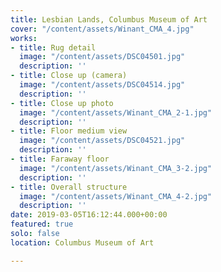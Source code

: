 ```yaml
---
title: Lesbian Lands, Columbus Museum of Art
cover: "/content/assets/Winant_CMA_4.jpg"
works:
- title: Rug detail
  image: "/content/assets/DSC04501.jpg"
  description: ''
- title: Close up (camera)
  image: "/content/assets/DSC04514.jpg"
  description: ''
- title: Close up photo
  image: "/content/assets/Winant_CMA_2-1.jpg"
  description: ''
- title: Floor medium view
  image: "/content/assets/DSC04521.jpg"
  description: ''
- title: Faraway floor
  image: "/content/assets/Winant_CMA_3-2.jpg"
  description: ''
- title: Overall structure
  image: "/content/assets/Winant_CMA_4-2.jpg"
  description: ''
date: 2019-03-05T16:12:44.000+00:00
featured: true
solo: false
location: Columbus Museum of Art

---
```

